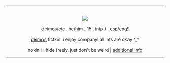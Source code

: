<hr>
<p align="center">
  <br><img src="https://media.discordapp.net/attachments/998826438411161610/1199382968670638122/20240123_085841.png?ex=65c2576f&is=65afe26f&hm=ecc41e361db4dcb4469fb1a99b7ffbdb346766d02792d36355c9026ab8755a67&=&format=webp&quality=lossless&width=528&height=480"></br>
  <br>deimos/etc . he/him . 15 . intp-t . esp/eng!</br>
  <br><a href="https://madnesscombat.fandom.com/wiki/Deimos">deimos</a> fictkin. i enjoy company!
  all ints are okay ^_^</br>
  <br>no dni! i hide freely, just don't be weird | <a href="https://rentry.co/packofcigarettes">additional info</a></br>
</p>
<hr>
